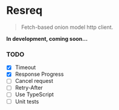 # Resreq

> Fetch-based onion model http client.

**In development, coming soon...**

### TODO

- [x] Timeout
- [x] Response Progress
- [ ] Cancel request
- [ ] Retry-After
- [ ] Use TypeScript
- [ ] Unit tests
